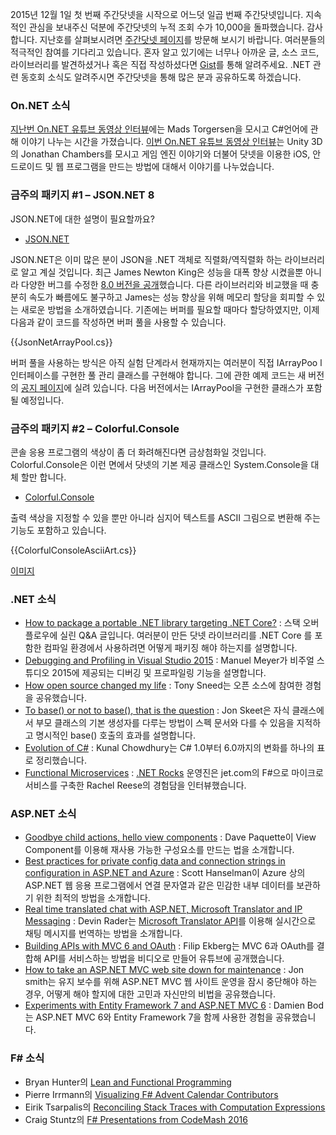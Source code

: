 2015년 12월 1일 첫 번째 주간닷넷을 시작으로 어느덧 일곱 번째 주간닷넷입니다. 지속적인 관심을 보내주신 덕분에 주간닷넷의 누적 조회 수가 10,000을 돌파했습니다. 감사합니다. 지난호를 살펴보시려면 [주간닷넷 페이지](https://www.facebook.com/jugan.net/)를 방문해 보시기 바랍니다. 여러분들의 적극적인 참여를 기다리고 있습니다. 혼자 알고 있기에는 너무나 아까운 글, 소스 코드, 라이브러리를 발견하셨거나 혹은 직접 작성하셨다면 [Gist](https://gist.github.com/options/e9fc443b8c882157fe4a)를 통해 알려주세요. .NET 관련 동호회 소식도 알려주시면 주간닷넷을 통해 많은 분과 공유하도록 하겠습니다.

### On.NET 소식

[지난번 On.NET 유튜브 동영상 인터뷰](https://www.youtube.com/watch?v=pwdxfY2Y2Ow)에는 Mads Torgersen을 모시고 C#언어에 관해 이야기 나누는 시간을 가졌습니다. [이번 On.NET 유튜브 동영상 인터뷰](https://www.youtube.com/watch?v=B0yWmVL8hF0)는 Unity 3D의 Jonathan Chambers를 모시고 게임 엔진 이야기와 더불어 닷넷을 이용한 iOS, 안드로이드 및 웹 프로그램을 만드는 방법에 대해서 이야기를 나누었습니다. 

### 금주의 패키지 #1 – JSON.NET 8

JSON.NET에 대한 설명이 필요할까요? 

* [JSON.NET](https://github.com/JamesNK/Newtonsoft.Json)

JSON.NET은 이미 많은 분이 JSON을 .NET 객체로 직렬화/역직렬화 하는 라이브러리로 알고 계실 것입니다. 최근 James Newton King은 성능을 대폭 향상 시켰을뿐 아니라 다양한 버그를 수정한 [8.0 버전을 공개](http://blogs.msdn.com/b/dotnet/archive/2016/01/12/the-week-in-net-1-12-2015.aspx)했습니다. 다른 라이브러리와 비교했을 때 충분히 속도가 빠름에도 불구하고 James는 성능 향상을 위해 메모리 할당을 회피할 수 있는 새로운 방법을 소개하였습니다. 기존에는 버퍼를 필요할 때마다 할당하였지만, 이제 다음과 같이 코드를 작성하면 버퍼 풀을 사용할 수 있습니다. 

<section>
{{JsonNetArrayPool.cs}} <script src="https://gist.github.com/bleroy/784f9c6d439fca8b3812.js"></script>
</section>

버퍼 풀을 사용하는 방식은 아직 실험 단계라서 현재까지는 여러분이 직접 IArrayPoo l 인터페이스를 구현한 풀 관리 클래스를 구현해야 합니다. 그에 관한 예제 코드는 새 버전의 [공지 페이지](http://james.newtonking.com/archive/2015/12/20/json-net-8-0-release-1-allocations-and-bug-fixes)에 실려 있습니다. 다음 버전에서는 IArrayPool을 구현한 클래스가 포함 될 예정입니다.

### 금주의 패키지 #2 – Colorful.Console

콘솔 응용 프로그램의 색상이 좀 더 화려해진다면 금상첨화일 것입니다. Colorful.Console은 이런 면에서 닷넷의 기본 제공 클래스인 System.Console을 대체 할만 합니다. 

* [Colorful.Console](http://colorfulconsole.com/)

출력 색상을 지정할 수 있을 뿐만 아니라 심지어 텍스트를 ASCII 그림으로 변환해 주는 기능도 포함하고 있습니다.

<section>
{{ColorfulConsoleAsciiArt.cs}} <script src="https://gist.github.com/bleroy/4f09cf8dc7419cda5ba5.js"></script>
</section>

[이미지](https://camo.githubusercontent.com/ac939db6a00a5639d3c257298dcb87432d83ecff/687474703a2f2f636f6c6f7266756c636f6e736f6c652e636f6d2f696d616765732f61736369695f78322e706e67)

### .NET 소식

* [How to package a portable .NET library targeting .NET Core?](https://stackoverflow.com/questions/34611919/how-to-package-a-portable-net-library-targeting-net-core) : 스택 오버플로우에 실린 Q&A 글입니다. 여러분이 만든 닷넷 라이브러리를 .NET Core 를 포함한 컴파일 환경에서 사용하려면 어떻게 패키징 해야 하는지를 설명합니다. 
* [Debugging and Profiling in Visual Studio 2015](https://www.simple-talk.com/dotnet/visual-studio/debugging-and-profiling-in-visual-studio-2015/) : Manuel Meyer가 비주얼 스튜디오 2015에 제공되는 디버깅 및 프로파일링 기능을 설명합니다.
* [How open source changed my life](http://blog.tonysneed.com/2015/12/19/how-open-source-changed-my-life/) : Tony Sneed는 오픈 소스에 참여한 경험을 공유했습니다.
* [To base() or not to base(), that is the question](http://codeblog.jonskeet.uk/2016/01/08/to-base-or-not-to-base-that-is-the-question/) : Jon Skeet은 자식 클래스에서 부모 클래스의 기본 생성자를 다루는 방법이 스펙 문서와 다를 수 있음을 지적하고 명시적인 base() 호출의 효과를 설명합니다.
* [Evolution of C#](http://www.kunal-chowdhury.com/2016/01/csharp-basics.html) : Kunal Chowdhury는 C# 1.0부터 6.0까지의 변화를 하나의 표로 정리했습니다.
* [Functional Microservices](http://www.dotnetrocks.com/default.aspx?ShowNum=1240) : [.NET Rocks](http://www.dotnetrocks.com) 운영진은 jet.com의 F#으로 마이크로서비스를 구축한 Rachel Reese의 경험담을 인터뷰했습니다.


### ASP.NET 소식

* [Goodbye child actions, hello view components](http://www.davepaquette.com/archive/2016/01/02/goodbye-child-actions-hello-view-components.aspx) : Dave Paquette이 View Component를 이용해 재사용 가능한 구성요소를 만드는 법을 소개합니다.
* [Best practices for private config data and connection strings in configuration in ASP.NET and Azure](http://www.hanselman.com/blog/BestPracticesForPrivateConfigDataAndConnectionStringsInConfigurationInASPNETAndAzure.aspx) : Scott Hanselman이 Azure 상의 ASP.NET 웹 응용 프로그램에서 연결 문자열과 같은 민감한 내부 데이터를 보관하기 위한 최적의 방법을 소개합니다.
* [Real time translated chat with ASP.NET, Microsoft Translator and IP Messaging](https://www.twilio.com/blog/2015/12/hola-ip-messaging-real-time-translated-chat-with-asp-net-microsoft-translator-and-ip-messaging.html) : Devin Rader는 [Microsoft Translator API](http://www.microsoft.com/en-us/translator/translatorapi.aspx)를 이용해 실시간으로 채팅 메시지를 번역하는 방법을 소개합니다.
* [Building APIs with MVC 6 and OAuth](https://www.youtube.com/watch?v=vqcAVic4Ej0) : Filip Ekberg는 MVC 6과 OAuth를 결합해 API를 서비스하는 방법을 비디오로 만들어 유튜브에 공개했습니다.
* [How to take an ASP.NET MVC web site down for maintenance](https://www.simple-talk.com/dotnet/asp.net/how-to-take-an-asp.net-mvc-web-site-down-for-maintenance/) : Jon smith는 유지 보수를 위해 ASP.NET MVC 웹 사이트 운영을 잠시 중단해야 하는 경우, 어떻게 해야 할지에 대한 고민과 자신만의 비법을 공유했습니다.
* [Experiments with Entity Framework 7 and ASP.NET MVC 6](http://damienbod.com/2016/01/07/experiments-with-entity-framework-7-and-asp-net-5-mvc-6/) : Damien Bod는 ASP.NET MVC 6와 Entity Framework 7을 함께 사용한 경험을 공유했습니다.  


### F# 소식

* Bryan Hunter의 [Lean and Functional Programming](https://vimeo.com/album/3452190/video/131189623#t=2m04s)
* Pierre Irrmann의 [Visualizing F# Advent Calendar Contributors](http://www.pirrmann.net/visualizing-f-advent-calendar-contributors/)
* Eirik Tsarpalis의 [Reconciling Stack Traces with Computation Expressions](https://eiriktsarpalis.wordpress.com/2015/12/27/reconciling-stacktraces-with-computation-expressions/)
* Craig Stuntz의 [F# Presentations from CodeMash 2016](http://blogs.teamb.com/craigstuntz/2015/11/09/38883/)

